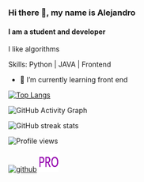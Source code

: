 ### Hi there 👋, my name is Alejandro
#### I am a student and developer

I like algorithms

Skills: Python | JAVA | Frontend

- 🌱 I’m currently learning front end 

[![Top Langs](https://github-readme-stats.vercel.app/api/top-langs/?username=Alejandro-Stolz)](https://github.com/anuraghazra/github-readme-stats)

![GitHub Activity Graph](https://activity-graph.herokuapp.com/graph?username=Alejandro-Stolz)  

![GitHub streak stats](https://github-readme-streak-stats.herokuapp.com/?user=Alejandro-Stolz)  

![Profile views](https://gpvc.arturio.dev/Alejandro-Stolz)  

[<img src='https://cdn.jsdelivr.net/npm/simple-icons@3.0.1/icons/github.svg' alt='github' height='40'>](https://github.com/Alejandro-Stolz)
<a href='https://github.com/pricing'><img src='https://raw.githubusercontent.com/acervenky/animated-github-badges/master/assets/pro.gif' width='40' height='40'></a> 
